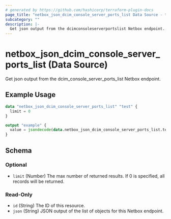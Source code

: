 ```yaml
---
# generated by https://github.com/hashicorp/terraform-plugin-docs
page_title: "netbox_json_dcim_console_server_ports_list Data Source - terraform-provider-netbox"
subcategory: ""
description: |-
  Get json output from the dcimconsoleserverportslist Netbox endpoint.
---
```


# netbox_json_dcim_console_server_ports_list (Data Source)

Get json output from the dcim_console_server_ports_list Netbox endpoint.

## Example Usage

```terraform
data "netbox_json_dcim_console_server_ports_list" "test" {
  limit = 0
}

output "example" {
  value = jsondecode(data.netbox_json_dcim_console_server_ports_list.test.json)
}
```

<!-- schema generated by tfplugindocs -->
## Schema

### Optional

- `limit` (Number) The max number of returned results. If 0 is specified, all records will be returned.

### Read-Only

- `id` (String) The ID of this resource.
- `json` (String) JSON output of the list of objects for this Netbox endpoint.


